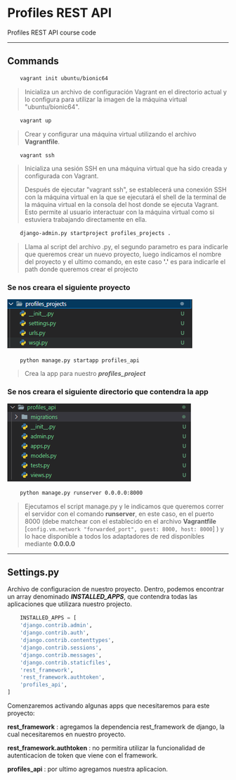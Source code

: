 
# Profiles REST API

Profiles REST API course code

--------------------

## Commands

```sh
    vagrant init ubuntu/bionic64
```

> Inicializa un archivo de configuración Vagrant en el directorio actual y lo configura para utilizar la imagen de la máquina virtual "ubuntu/bionic64".

```sh
    vagrant up
```

> Crear y configurar una máquina virtual utilizando el archivo **Vagrantfile**.

```sh
    vagrant ssh
```

> Inicializa una sesión SSH en una máquina virtual que ha sido creada y configurada con Vagrant.
>
> Después de ejecutar "vagrant ssh", se establecerá una conexión SSH con la máquina virtual en la que se ejecutará el shell de la terminal de la máquina virtual en la consola del host donde se ejecuta Vagrant. Esto permite al usuario interactuar con la máquina virtual como si estuviera trabajando directamente en ella.

```sh
    django-admin.py startproject profiles_projects .
```

> Llama al script del archivo .py, el segundo parametro es para indicarle que queremos crear un nuevo proyecto, luego indicamos el nombre del proyecto y el ultimo comando, en este caso **'.'** es para indicarle el path donde queremos crear el projecto

### Se nos creara el siguiente proyecto

![project init](readme_imgs\django_script_img.png)

```sh
    python manage.py startapp profiles_api
```

> Crea la app para nuestro ***profiles_project***

### Se nos creara el siguiente directorio que contendra la app

![app init](readme_imgs\django_app_script.py.png)

```sh
    python manage.py runserver 0.0.0.0:8000
```

> Ejecutamos el script manage.py y le indicamos que queremos correr el servidor con el comando **runserver**, en este caso, en el puerto 8000 (debe matchear con el establecido en el archivo **Vagrantfile** [```config.vm.network "forwarded_port", guest: 8000, host: 8000```] ) y lo hace disponible a todos los adaptadores de red disponibles mediante **0.0.0.0**

--------------------

## Settings.py

Archivo de configuracion de nuestro proyecto.
Dentro, podemos encontrar un array denominado ***INSTALLED_APPS***, que contendra todas las aplicaciones que utilizara nuestro projecto.

```py
    INSTALLED_APPS = [
    'django.contrib.admin',
    'django.contrib.auth',
    'django.contrib.contenttypes',
    'django.contrib.sessions',
    'django.contrib.messages',
    'django.contrib.staticfiles',
    'rest_framework',
    'rest_framework.authtoken',
    'profiles_api',
]
```

Comenzaremos activando algunas apps que necesitaremos para este proyecto:

**rest_framework**
: agregamos la dependencia rest_framework de django, la cual necesitaremos en nuestro proyecto.

**rest_framework.authtoken**
: no permitira utilizar la funcionalidad de autenticacion de token que viene con el framework.

**profiles_api**
: por ultimo agregamos nuestra aplicacion.
